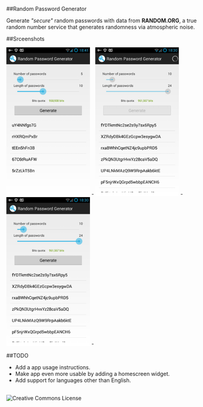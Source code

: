##Random Password Generator

Generate <em>"secure"</em> random passwords with data from <b>RANDOM.ORG</b>, a true random number service that generates randomness via atmospheric noise.

##Srceenshots

<img src="doc/img/shot_3.png" width="220px" /> -
<img src="doc/img/shot_2.png" width="220px" /> -
<img src="doc/img/shot_1.png" width="220px" /> -

##TODO
- Add a app usage instructions.
- Make app even more usable by adding a homescreen widget.
- Add support for languages other than English.

##
![Creative Commons License](http://i.creativecommons.org/l/by/4.0/88x31.png "Creative Commons License")
